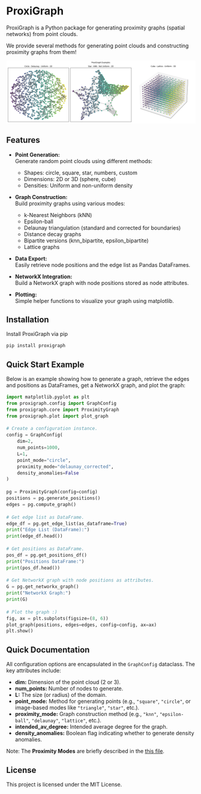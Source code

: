 
# ProxiGraph

ProxiGraph is a Python package for generating proximity graphs (spatial networks) from point clouds.

We provide several methods for generating point clouds and constructing proximity graphs from them! 

![ProxiGraph Examples](proxigraph_examples.png)

## Features

- **Point Generation:**  
  Generate random point clouds using different methods:
  - Shapes: circle, square, star, numbers, custom
  - Dimensions: 2D or 3D (sphere, cube)
  - Densities: Uniform and non-uniform density

- **Graph Construction:**  
  Build proximity graphs using various modes:
  - k-Nearest Neighbors (kNN)
  - Epsilon-ball 
  - Delaunay triangulation (standard and corrected for boundaries)
  - Distance decay graphs
  - Bipartite versions (knn_bipartite, epsilon_bipartite)
  - Lattice graphs

- **Data Export:**  
  Easily retrieve node positions and the edge list as Pandas DataFrames.

- **NetworkX Integration:**  
  Build a NetworkX graph with node positions stored as node attributes.

- **Plotting:**  
  Simple helper functions to visualize your graph using matplotlib.

## Installation

Install ProxiGraph via pip 

```bash
pip install proxigraph
```


## Quick Start Example

Below is an example showing how to generate a graph, retrieve the edges and positions as DataFrames, get a NetworkX graph, and plot the graph:

```python
import matplotlib.pyplot as plt
from proxigraph.config import GraphConfig
from proxigraph.core import ProximityGraph
from proxigraph.plot import plot_graph

# Create a configuration instance.
config = GraphConfig(
    dim=2,
    num_points=1000,
    L=1,
    point_mode="circle",
    proximity_mode="delaunay_corrected",
    density_anomalies=False
)

pg = ProximityGraph(config=config)
positions = pg.generate_positions()
edges = pg.compute_graph()

# Get edge list as DataFrame.
edge_df = pg.get_edge_list(as_dataframe=True)
print("Edge List (DataFrame):")
print(edge_df.head())

# Get positions as DataFrame.
pos_df = pg.get_positions_df()
print("Positions DataFrame:")
print(pos_df.head())

# Get NetworkX graph with node positions as attributes.
G = pg.get_networkx_graph()
print("NetworkX Graph:")
print(G)

# Plot the graph :)
fig, ax = plt.subplots(figsize=(8, 6))
plot_graph(positions, edges=edges, config=config, ax=ax)
plt.show()
```


## Quick Documentation

All configuration options are encapsulated in the `GraphConfig` dataclass. The key attributes include:

- **dim:** Dimension of the point cloud (2 or 3).
- **num_points:** Number of nodes to generate.
- **L:** The size (or radius) of the domain.
- **point_mode:** Method for generating points (e.g., `"square"`, `"circle"`, or image-based modes like `"triangle"`, `"star"`, etc.).
- **proximity_mode:** Graph construction method (e.g., `"knn"`, `"epsilon-ball"`, `"delaunay"`, `"lattice"`, etc.).
- **intended_av_degree:** Intended average degree for the graph.
- **density_anomalies:** Boolean flag indicating whether to generate density anomalies.

Note: The **Proximity Modes** are briefly described in the [this file](prox_modes.md).


## License

This project is licensed under the MIT License.


